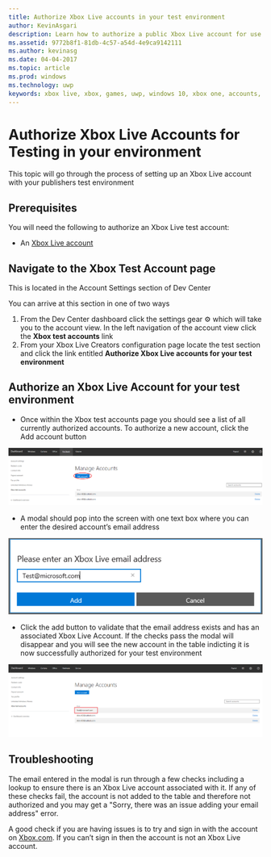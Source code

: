 ```yaml
---
title: Authorize Xbox Live accounts in your test environment
author: KevinAsgari
description: Learn how to authorize a public Xbox Live account for use in testing in your development environment.
ms.assetid: 9772b8f1-81db-4c57-a54d-4e9ca9142111
ms.author: kevinasg
ms.date: 04-04-2017
ms.topic: article
ms.prod: windows
ms.technology: uwp
keywords: xbox live, xbox, games, uwp, windows 10, xbox one, accounts, test accounts
---
```


# Authorize Xbox Live Accounts for Testing in your environment

This topic will go through the process of setting up an Xbox Live account with your publishers test environment

## Prerequisites

You will need the following to authorize an Xbox Live test account:

* An [Xbox Live account](https://support.xbox.com/browse/my-account/manage-account/Create%20account)

## Navigate to the Xbox Test Account page
This is located in the Account Settings section of Dev Center

You can arrive at this section in one of two ways

1. From the Dev Center dashboard click the settings gear ⚙️ which will take you to the account view. In the left navigation of the account view click the **Xbox test accounts** link
2. From your Xbox Live Creators configuration page locate the test section and click the link entitled **Authorize Xbox Live accounts for your test environment**


## Authorize an Xbox Live Account for your test environment

* Once within the Xbox test accounts page you should see a list of all currently authorized accounts. To authorize a new account, click the Add account button

![Adding Xbox Live Accounts](../images/creators_udc/add_test_account.png)

* A modal should pop into the screen with one text box where you can enter the desired account’s email address

![Adding Xbox Live Accounts Modal](../images/creators_udc/add_test_account_modal.png)

* Click the add button to validate that the email address exists and has an associated Xbox Live Account. If the checks pass the modal will disappear and you will see the new account in the table indicting it is now successfully authorized for your test environment

![Adding Xbox Live Accounts Success](../images/creators_udc/add_test_account_success.png)

## Troubleshooting

The email entered in the modal is run through a few checks including a lookup to ensure there is an Xbox Live account associated with it. If any of these checks fail, the account is not added to the table and therefore not authorized and you may get a "Sorry, there was an issue adding your email address" error.

A good check if you are having issues is to try and sign in with the account on [Xbox.com](http://www.xbox.com/live/). If you can’t sign in then the account is not an Xbox Live account.

